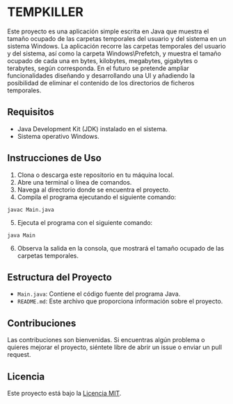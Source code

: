 # TEMPKILLER

Este proyecto es una aplicación simple escrita en Java que muestra el tamaño ocupado de las carpetas temporales del usuario y del sistema en un sistema Windows. La aplicación recorre las carpetas temporales del usuario y del sistema, así como la carpeta Windows\Prefetch, y muestra el tamaño ocupado de cada una en bytes, kilobytes, megabytes, gigabytes o terabytes, según corresponda. En el futuro se pretende ampliar funcionalidades diseñando y desarrollando una UI y añadiendo la posibilidad de eliminar el contenido de los directorios de ficheros temporales.

## Requisitos

- Java Development Kit (JDK) instalado en el sistema.
- Sistema operativo Windows.

## Instrucciones de Uso

1. Clona o descarga este repositorio en tu máquina local.
2. Abre una terminal o línea de comandos.
3. Navega al directorio donde se encuentra el proyecto.
4. Compila el programa ejecutando el siguiente comando:

`javac Main.java`

5. Ejecuta el programa con el siguiente comando:

`java Main`

6. Observa la salida en la consola, que mostrará el tamaño ocupado de las carpetas temporales.

## Estructura del Proyecto

- `Main.java`: Contiene el código fuente del programa Java.
- `README.md`: Este archivo que proporciona información sobre el proyecto.

## Contribuciones

Las contribuciones son bienvenidas. Si encuentras algún problema o quieres mejorar el proyecto, siéntete libre de abrir un issue o enviar un pull request.

## Licencia

Este proyecto está bajo la [Licencia MIT](LICENSE).
